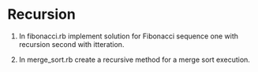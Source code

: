 # Recursion
1. In fibonacci.rb implement solution for Fibonacci sequence one with recursion
second with itteration.

2. In merge_sort.rb create a recursive method for a merge sort execution.
